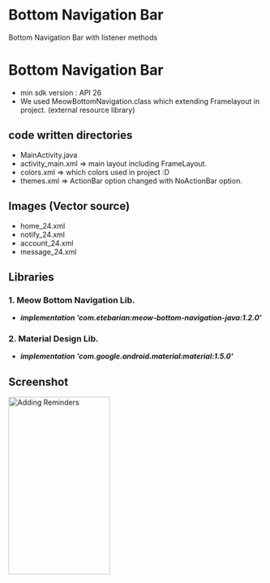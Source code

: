 # Bottom Navigation Bar
Bottom Navigation Bar with listener methods

# Bottom Navigation Bar

* min sdk version : API 26
* We used MeowBottomNavigation.class which extending Framelayout in project. (external resource library)

## code written directories 
* MainActivity.java
* activity_main.xml => main layout including FrameLayout.
* colors.xml => which colors used in project :D
* themes.xml => ActionBar option changed with NoActionBar option.

## Images (Vector source)
* home_24.xml
* notify_24.xml
* account_24.xml
* message_24.xml

## Libraries
 ### 1. Meow Bottom Navigation Lib.
* ***implementation 'com.etebarian:meow-bottom-navigation-java:1.2.0'***

 ### 2. Material Design Lib.
* ***implementation 'com.google.android.material:material:1.5.0'***

## Screenshot
<img src="https://upload.wikimedia.org/wikipedia/commons/4/48/Markdown-mark.svg" alt = "Adding Reminders" width=200 height=350>


